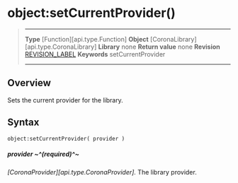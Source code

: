 # object:setCurrentProvider()

> --------------------- ------------------------------------------------------------------------------------------
> __Type__              [Function][api.type.Function]
> __Object__            [CoronaLibrary][api.type.CoronaLibrary]
> __Library__           none
> __Return value__      none
> __Revision__          [REVISION_LABEL](REVISION_URL)
> __Keywords__          setCurrentProvider
> --------------------- ------------------------------------------------------------------------------------------


## Overview

Sets the current provider for the library.

## Syntax

	object:setCurrentProvider( provider )

##### provider ~^(required)^~
_[CoronaProvider][api.type.CoronaProvider]._ The library provider.
